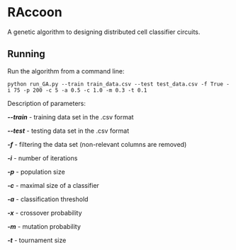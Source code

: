 # RAccoon

A genetic algorithm to designing distributed cell classifier circuits.

## Running 

Run the algorithm from a command line:

```
python run_GA.py --train train_data.csv --test test_data.csv -f True -i 75 -p 200 -c 5 -a 0.5 -c 1.0 -m 0.3 -t 0.1
```

Description of parameters:

***--train*** - training data set in the .csv format

***--test*** - testing data set in the .csv format

***-f*** - filtering the data set (non-relevant columns are removed)

***-i*** - number of iterations

***-p*** - population size

***-c*** - maximal size of a classifier

***-a*** - classification threshold

***-x*** - crossover probability

***-m*** - mutation probability

***-t*** - tournament size
